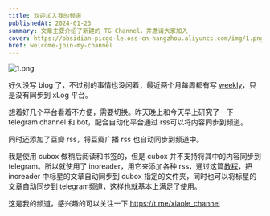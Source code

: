 ```yaml
---
title: 欢迎加入我的频道
publishedAt: 2024-01-23
summary: 文章主要介绍了新建的 TG Channel，并邀请大家加入
cover: https://obsidian-picgo-le.oss-cn-hangzhou.aliyuncs.com/img/1.png
href: welcome-join-my-channel
---
```

![1.png](https://obsidian-picgo-le.oss-cn-hangzhou.aliyuncs.com/img/1.png)


好久没写 blog 了，不过别的事情也没闲着，最近两个月每周都有写 [weekly](https://weekly.xiaole.site)，只是没有同步到 xLog 平台。

想着好几个平台看着不方便，需要切换。昨天晚上和今天早上研究了一下 telegram channel 和 bot，配合自动化平台通过 rss可以将内容同步到频道。

同时还添加了豆瓣 rss，将豆瓣广播 rss 也自动同步到频道中。

我是使用 cubox 做稍后阅读和书签的，但是 cubox 并不支持将其中的内容同步到 telegram。所以就使用了 inoreader，用它来添加各种 rss，通过这篇[教程](https://story.cubox.pro/rss-autosave)，把 inoreader 中标星的文章自动同步到 cubox 指定的文件夹，同时也可以将标星的文章自动同步到 telegram频道，这样也就基本上满足了使用。

这是我的频道，感兴趣的可以关注一下 https://t.me/xiaole_channel
